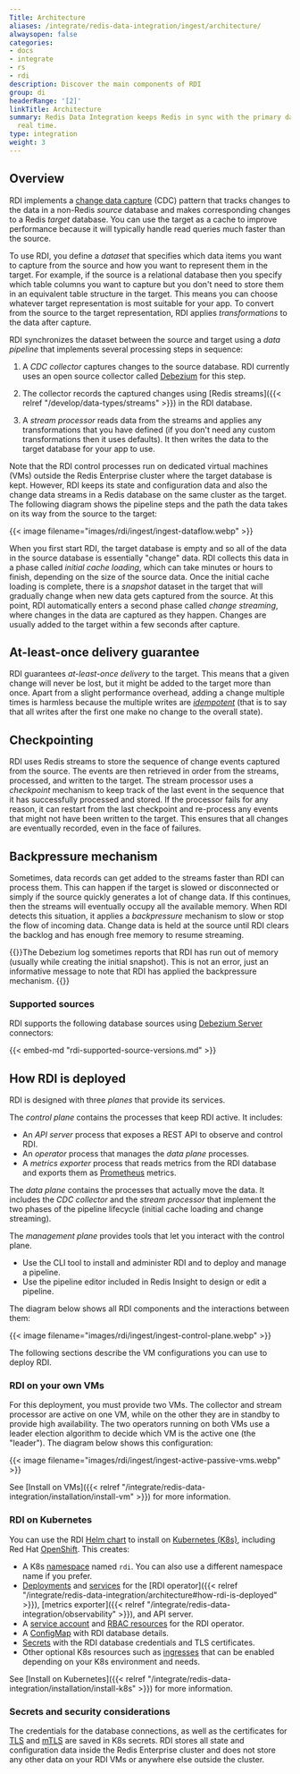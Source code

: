 ```yaml
---
Title: Architecture
aliases: /integrate/redis-data-integration/ingest/architecture/
alwaysopen: false
categories:
- docs
- integrate
- rs
- rdi
description: Discover the main components of RDI
group: di
headerRange: '[2]'
linkTitle: Architecture
summary: Redis Data Integration keeps Redis in sync with the primary database in near
  real time.
type: integration
weight: 3
---
```


## Overview

RDI implements a [change data capture](https://en.wikipedia.org/wiki/Change_data_capture) (CDC) pattern that tracks changes to the data in a
non-Redis *source* database and makes corresponding changes to a Redis
*target* database. You can use the target as a cache to improve performance
because it will typically handle read queries much faster than the source.

To use RDI, you define a *dataset* that specifies which data items
you want to capture from the source and how you want to
represent them in the target. For example, if the source is a
relational database then you specify which table columns you want
to capture but you don't need to store them in an equivalent table
structure in the target. This means you can choose whatever target
representation is most suitable for your app. To convert from the
source to the target representation, RDI applies *transformations*
to the data after capture.

RDI synchronizes the dataset between the source and target using
a *data pipeline* that implements several processing steps
in sequence:

1.  A *CDC collector* captures changes to the source database. RDI
    currently uses an open source collector called
    [Debezium](https://debezium.io/) for this step.

1.  The collector records the captured changes using
[Redis streams]({{< relref "/develop/data-types/streams" >}})
    in the RDI database.

1.  A *stream processor* reads data from the streams and applies
    any transformations that you have defined (if you don't need
    any custom transformations then it uses defaults).
    It then writes the data to the target database for your app to use.

Note that the RDI control processes run on dedicated virtual machines (VMs)
outside the Redis
Enterprise cluster where the target database is kept. However, RDI keeps
its state and configuration data and also the change data streams in a Redis database on the same cluster as the target. The following diagram shows the pipeline steps and the path the data takes on its way from the source to the target:

{{< image filename="images/rdi/ingest/ingest-dataflow.webp" >}}

When you first start RDI, the target database is empty and so all
of the data in the source database is essentially "change" data.
RDI collects this data in a phase called *initial cache loading*,
which can take minutes or hours to finish, depending on the size
of the source data. Once the initial cache loading is complete,
there is a *snapshot* dataset in the target that will gradually
change when new data gets captured from the source. At this point,
RDI automatically enters a second phase called *change streaming*, where
changes in the data are captured as they happen. Changes are usually
added to the target within a few seconds after capture.

## At-least-once delivery guarantee

RDI guarantees *at-least-once delivery* to the target. This means that
a given change will never be lost, but it might be added to the target
more than once. Apart from a slight performance overhead, adding a
change multiple times is harmless because the multiple writes
are [*idempotent*](https://en.wikipedia.org/wiki/Idempotence) (that is
to say that all writes after the first one make no change to the
overall state).

## Checkpointing

RDI uses Redis streams to store the sequence of change events
captured from the source. The events are then retrieved in order
from the streams, processed, and written to the target. The stream
processor uses a *checkpoint* mechanism to keep track of the last
event in the sequence that it has successfully processed and stored. If the processor fails
for any reason, it can restart from the last checkpoint and
re-process any events that might not have been written to the target.
This ensures that all changes are eventually recorded, even in the
face of failures.

## Backpressure mechanism

Sometimes, data records can get added to the streams faster than RDI can
process them. This can happen if the target is slowed or disconnected
or simply if the source quickly generates a lot of change data.
If this continues, then the streams will eventually occupy all the
available memory. When RDI detects this situation, it applies a
*backpressure* mechanism to slow or stop the flow of incoming data.
Change data is held at the source until RDI clears the backlog and has
enough free memory to resume streaming.

{{<note>}}The Debezium log sometimes reports that RDI has run out
of memory (usually while creating the initial snapshot). This is not
an error, just an informative message to note that RDI has applied
the backpressure mechanism.
{{</note>}}

### Supported sources

RDI supports the following database sources using [Debezium Server](https://debezium.io/documentation/reference/stable/operations/debezium-server.html) connectors:

{{< embed-md "rdi-supported-source-versions.md" >}}

## How RDI is deployed

RDI is designed with three *planes* that provide its services.

The *control plane* contains the processes that keep RDI active.
It includes:

-   An *API server* process that exposes a REST API to observe and control RDI.
-   An *operator* process that manages the *data plane* processes.
-   A *metrics exporter* process that reads metrics from the RDI database
    and exports them as [Prometheus](https://prometheus.io/) metrics.

The *data plane* contains the processes that actually move the data.
It includes the *CDC collector* and the *stream processor* that implement 
the two phases of the pipeline lifecycle (initial cache loading and change streaming).

The *management plane* provides tools that let you interact
with the control plane. 

-   Use the CLI tool to install and administer RDI and to deploy 
    and manage a pipeline. 
-   Use the pipeline editor included in Redis Insight to design 
    or edit a pipeline.
    
The diagram below shows all RDI components and the interactions between them:

{{< image filename="images/rdi/ingest/ingest-control-plane.webp" >}}

The following sections describe the VM configurations you can use to
deploy RDI.

### RDI on your own VMs

For this deployment, you must provide two VMs. The collector and stream processor 
are active on one VM, while on the other they are in standby to provide high availability. 
The two operators running on both VMs use a leader election algorithm to decide which 
VM is the active one (the "leader").
The diagram below shows this configuration:

{{< image filename="images/rdi/ingest/ingest-active-passive-vms.webp" >}}

See [Install on VMs]({{< relref "/integrate/redis-data-integration/installation/install-vm" >}})
for more information.

### RDI on Kubernetes

You can use the RDI [Helm chart](https://helm.sh/docs/topics/charts/) to install
on [Kubernetes (K8s)](https://kubernetes.io/), including Red Hat
[OpenShift](https://docs.openshift.com/). This creates:

-   A K8s [namespace](https://kubernetes.io/docs/concepts/overview/working-with-objects/namespaces/) named `rdi`.
    You can also use a different namespace name if you prefer.
-   [Deployments](https://kubernetes.io/docs/concepts/workloads/controllers/deployment/) and 
    [services](https://kubernetes.io/docs/concepts/services-networking/service/) for the 
    [RDI operator]({{< relref "/integrate/redis-data-integration/architecture#how-rdi-is-deployed" >}}),
    [metrics exporter]({{< relref "/integrate/redis-data-integration/observability" >}}), and API server.
-   A [service account](https://kubernetes.io/docs/concepts/security/service-accounts/) 
    and [RBAC resources](https://kubernetes.io/docs/reference/access-authn-authz/rbac) for the RDI operator.
-   A [ConfigMap](https://kubernetes.io/docs/concepts/configuration/configmap/) with RDI database details.
-   [Secrets](https://kubernetes.io/docs/concepts/configuration/secret/)
    with the RDI database credentials and TLS certificates.
-   Other optional K8s resources such as [ingresses](https://kubernetes.io/docs/concepts/services-networking/ingress/) 
    that can be enabled depending on your K8s environment and needs.

See [Install on Kubernetes]({{< relref "/integrate/redis-data-integration/installation/install-k8s" >}})
for more information.

### Secrets and security considerations

The credentials for the database connections, as well as the certificates 
for [TLS](https://en.wikipedia.org/wiki/Transport_Layer_Security) and
[mTLS](https://en.wikipedia.org/wiki/Mutual_authentication#mTLS) are saved in K8s secrets. 
RDI stores all state and configuration data inside the Redis Enterprise cluster
and does not store any other data on your RDI VMs or anywhere else outside the cluster.
